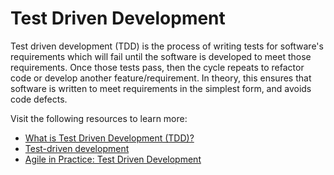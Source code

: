 # Test Driven Development

Test driven development (TDD) is the process of writing tests for software's requirements which will fail until the software is developed to meet those requirements. Once those tests pass, then the cycle repeats to refactor code or develop another feature/requirement. In theory, this ensures that software is written to meet requirements in the simplest form, and avoids code defects.

Visit the following resources to learn more:

- [What is Test Driven Development (TDD)?](https://www.guru99.com/test-driven-development.html)
- [Test-driven development](https://www.ibm.com/garage/method/practices/code/practice_test_driven_development/)
- [Agile in Practice: Test Driven Development](https://youtu.be/uGaNkTahrIw)
